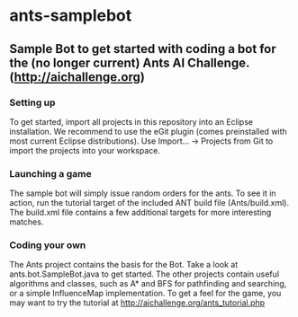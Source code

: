 ants-samplebot
==============
Sample Bot to get started with coding a bot for the (no longer current) Ants AI Challenge. (http://aichallenge.org)
--------------

### Setting up
To get started, import all projects in this repository into an Eclipse installation. 
We recommend to use the eGit plugin (comes preinstalled with most current Eclipse distributions).
Use Import... -> Projects from Git to import the projects into your workspace.

### Launching a game
The sample bot will simply issue random orders for the ants. 
To see it in action, run the tutorial target of the included ANT build file (Ants/build.xml). 
The build.xml file contains a few additional targets for more interesting matches.

### Coding your own
The Ants project contains the basis for the Bot. Take a look at ants.bot.SampleBot.java to get started.
The other projects contain useful algorithms and classes, such as A* and BFS for pathfinding and searching, or a simple InfluenceMap implementation.
To get a feel for the game, you may want to try the tutorial at http://aichallenge.org/ants_tutorial.php
 
